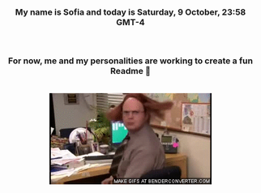 


<div align="center">
<h3 >My name is Sofia and today is Saturday, 9 October, 23:58 GMT-4</h3><br>
<h3 >For now, me and my personalities are working to create a fun Readme 👋
</h3><br>
<img src='img/dwight.gif' alt='working...'/>
</div>
